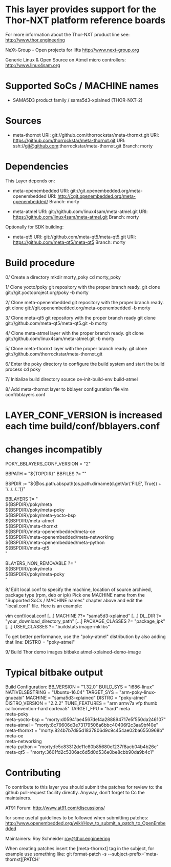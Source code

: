 This layer provides support for the Thor-NXT platform reference boards
======================================================================

For more information about the Thor-NXT product line see:
http://www.thor.engineering

NeXt-Group - Open projects for lifts
http://www.next-group.org

Generic Linux & Open Source on Atmel micro controllers:
http://www.linux4sam.org


Supported SoCs / MACHINE names
==============================
- SAMA5D3 product family / sama5d3-xplained (THOR-NXT-2)


Sources
=======
- meta-thornxt
URI: git://github.com/thorrockstar/meta-thornxt.git
URI: https://github.com/thorrockstar/meta-thornxt.git
URI: ssh://git@github.com:thorrockstar/meta-thornxt.git
Branch: morty


Dependencies
============
This Layer depends on:

- meta-openembedded
URI: git://git.openembedded.org/meta-openembedded
URI: http://cgit.openembedded.org/meta-openembedded/
Branch: morty

- meta-atmel
URI: git://github.com/linux4sam/meta-atmel.git
URI: https://github.com/linux4sam/meta-atmel.git
Branch: morty

Optionally for SDK building:

- meta-qt5
URI: git://github.com/meta-qt5/meta-qt5.git
URI: https://github.com/meta-qt5/meta-qt5
Branch: morty


Build procedure
===============

0/ Create a directory
mkdir morty_poky
cd morty_poky

1/ Clone yocto/poky git repository with the proper branch ready.
git clone git://git.yoctoproject.org/poky -b morty

2/ Clone meta-openembedded git repository with the proper branch ready.
git clone git://git.openembedded.org/meta-openembedded -b morty

3/ Clone meta-qt5 git repository with the proper branch ready
git clone git://github.com/meta-qt5/meta-qt5.git -b morty

4/ Clone meta-atmel layer with the proper branch ready.
git clone git://github.com/linux4sam/meta-atmel.git -b morty

5/ Clone meta-thornxt layer with the proper branch ready.
git clone git://github.com/thorrockstar/meta-thornxt.git

6/ Enter the poky directory to configure the build system and start the build process
cd poky

7/ Initialize build directory
source oe-init-build-env build-atmel

8/ Add meta-thornxt layer to bblayer configuration file
vim conf/bblayers.conf

# LAYER_CONF_VERSION is increased each time build/conf/bblayers.conf
# changes incompatibly
POKY_BBLAYERS_CONF_VERSION = "2"

BBPATH = "${TOPDIR}"
BBFILES ?= ""

BSPDIR := "${@os.path.abspath(os.path.dirname(d.getVar('FILE', True)) + '/../../..')}"

BBLAYERS ?= " \
  ${BSPDIR}/poky/meta \
  ${BSPDIR}/poky/meta-poky \
  ${BSPDIR}/poky/meta-yocto-bsp \
  ${BSPDIR}/meta-atmel \
  ${BSPDIR}/meta-thornxt \
  ${BSPDIR}/meta-openembedded/meta-oe \
  ${BSPDIR}/meta-openembedded/meta-networking \
  ${BSPDIR}/meta-openembedded/meta-python \
  ${BSPDIR}/meta-qt5 \
  "

BLAYERS_NON_REMOVABLE ?= " \
  ${BSPDIR}/poky/meta \
  ${BSPDIR}/poky/meta-poky \
  "

8/ Edit local.conf to specify the machine, location of source archived, package type (rpm, deb or ipk)
Pick one MACHINE name from the "Supported SoCs / MACHINE names" chapter above
and edit the "local.conf" file. Here is an example:

vim conf/local.conf
[...]
MACHINE ??= "sama5d3-xplained"
[...]
DL_DIR ?= "your_download_directory_path"
[...]
PACKAGE_CLASSES ?= "package_ipk"
[...]
USER_CLASSES ?= "buildstats image-mklibs"

To get better performance, use the "poky-atmel" distribution by also adding that
line:
DISTRO = "poky-atmel"

9/ Build Thor demo images
bitbake atmel-xplained-demo-image

Typical bitbake output
======================
Build Configuration:
BB_VERSION        = "1.32.0"
BUILD_SYS         = "i686-linux"
NATIVELSBSTRING   = "Ubuntu-16.04"
TARGET_SYS        = "arm-poky-linux-gnueabi"
MACHINE           = "sama5d3-xplained"
DISTRO            = "poky-atmel"
DISTRO_VERSION    = "2.2.2"
TUNE_FEATURES     = "arm armv7a vfp thumb            callconvention-hard            cortexa5"
TARGET_FPU        = "hard"
meta              
meta-poky         
meta-yocto-bsp    = "morty:d05941ae4567def4a288894717e5f550da246107"
meta-atmel        = "morty:8c79606d3e73179506a6bbc40406f2c3aa9bf40e"
meta-thornxt      = "morty:824b7b7d95d1837806d9c9c454ae02ba6550968b"
meta-oe           
meta-networking   
meta-python       = "morty:fe5c83312de11e80b85680ef237f8acb04b4b26e"
meta-qt5          = "morty:3601fd2c5306ac6d5d0d536e0be8cbb90da9b4c1"

Contributing
============
To contribute to this layer you should submit the patches for review to:
the github pull-request facility directly. Anyway, don't forget to
Cc the maintainers.

AT91 Forum:
http://www.at91.com/discussions/

for some useful guidelines to be followed when submitting patches:
http://www.openembedded.org/wiki/How_to_submit_a_patch_to_OpenEmbedded

Maintainers:
Roy Schneider <roy@thor.engineering>

When creating patches insert the [meta-thornxt] tag in the subject, for example
use something like:
git format-patch -s --subject-prefix='meta-thornxt][PATCH' <origin>
